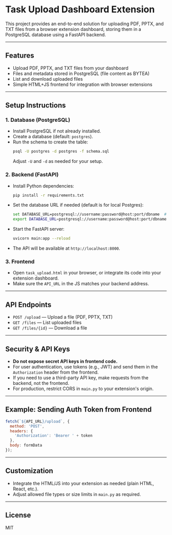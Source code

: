 # Task Upload Dashboard Extension

This project provides an end-to-end solution for uploading PDF, PPTX, and TXT files from a browser extension dashboard, storing them in a PostgreSQL database using a FastAPI backend.

---

## Features
- Upload PDF, PPTX, and TXT files from your dashboard
- Files and metadata stored in PostgreSQL (file content as BYTEA)
- List and download uploaded files
- Simple HTML+JS frontend for integration with browser extensions

---

## Setup Instructions

### 1. **Database (PostgreSQL)**
- Install PostgreSQL if not already installed.
- Create a database (default: `postgres`).
- Run the schema to create the table:
  ```sh
  psql -U postgres -d postgres -f schema.sql
  ```
  Adjust `-U` and `-d` as needed for your setup.

### 2. **Backend (FastAPI)**
- Install Python dependencies:
  ```sh
  pip install -r requirements.txt
  ```
- Set the database URL if needed (default is for local Postgres):
  ```sh
  set DATABASE_URL=postgresql://username:password@host:port/dbname  # Windows
  export DATABASE_URL=postgresql://username:password@host:port/dbname  # Mac/Linux
  ```
- Start the FastAPI server:
  ```sh
  uvicorn main:app --reload
  ```
- The API will be available at `http://localhost:8000`.

### 3. **Frontend**
- Open `task_upload.html` in your browser, or integrate its code into your extension dashboard.
- Make sure the `API_URL` in the JS matches your backend address.

---

## API Endpoints
- `POST /upload` — Upload a file (PDF, PPTX, TXT)
- `GET /files` — List uploaded files
- `GET /files/{id}` — Download a file

---

## Security & API Keys
- **Do not expose secret API keys in frontend code.**
- For user authentication, use tokens (e.g., JWT) and send them in the `Authorization` header from the frontend.
- If you need to use a third-party API key, make requests from the backend, not the frontend.
- For production, restrict CORS in `main.py` to your extension's origin.

---

## Example: Sending Auth Token from Frontend
```js
fetch(`${API_URL}/upload`, {
  method: 'POST',
  headers: {
    'Authorization': 'Bearer ' + token
  },
  body: formData
});
```

---

## Customization
- Integrate the HTML/JS into your extension as needed (plain HTML, React, etc.).
- Adjust allowed file types or size limits in `main.py` as required.

---

## License
MIT 